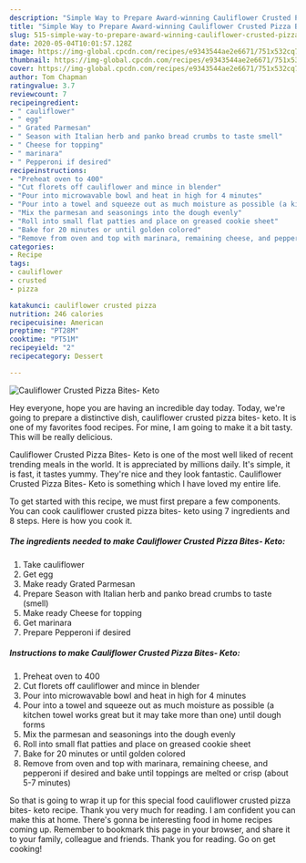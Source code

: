 ```yaml
---
description: "Simple Way to Prepare Award-winning Cauliflower Crusted Pizza Bites- Keto"
title: "Simple Way to Prepare Award-winning Cauliflower Crusted Pizza Bites- Keto"
slug: 515-simple-way-to-prepare-award-winning-cauliflower-crusted-pizza-bites-keto
date: 2020-05-04T10:01:57.128Z
image: https://img-global.cpcdn.com/recipes/e9343544ae2e6671/751x532cq70/cauliflower-crusted-pizza-bites-keto-recipe-main-photo.jpg
thumbnail: https://img-global.cpcdn.com/recipes/e9343544ae2e6671/751x532cq70/cauliflower-crusted-pizza-bites-keto-recipe-main-photo.jpg
cover: https://img-global.cpcdn.com/recipes/e9343544ae2e6671/751x532cq70/cauliflower-crusted-pizza-bites-keto-recipe-main-photo.jpg
author: Tom Chapman
ratingvalue: 3.7
reviewcount: 7
recipeingredient:
- " cauliflower"
- " egg"
- " Grated Parmesan"
- " Season with Italian herb and panko bread crumbs to taste smell"
- " Cheese for topping"
- " marinara"
- " Pepperoni if desired"
recipeinstructions:
- "Preheat oven to 400"
- "Cut florets off cauliflower and mince in blender"
- "Pour into microwavable bowl and heat in high for 4 minutes"
- "Pour into a towel and squeeze out as much moisture as possible (a kitchen towel works great but it may take more than one) until dough forms"
- "Mix the parmesan and seasonings into the dough evenly"
- "Roll into small flat patties and place on greased cookie sheet"
- "Bake for 20 minutes or until golden colored"
- "Remove from oven and top with marinara, remaining cheese, and pepperoni if desired and bake until toppings are melted or crisp (about 5-7 minutes)"
categories:
- Recipe
tags:
- cauliflower
- crusted
- pizza

katakunci: cauliflower crusted pizza 
nutrition: 246 calories
recipecuisine: American
preptime: "PT28M"
cooktime: "PT51M"
recipeyield: "2"
recipecategory: Dessert

---
```



![Cauliflower Crusted Pizza Bites- Keto](https://img-global.cpcdn.com/recipes/e9343544ae2e6671/751x532cq70/cauliflower-crusted-pizza-bites-keto-recipe-main-photo.jpg)

Hey everyone, hope you are having an incredible day today. Today, we're going to prepare a distinctive dish, cauliflower crusted pizza bites- keto. It is one of my favorites food recipes. For mine, I am going to make it a bit tasty. This will be really delicious.

Cauliflower Crusted Pizza Bites- Keto is one of the most well liked of recent trending meals in the world. It is appreciated by millions daily. It's simple, it is fast, it tastes yummy. They're nice and they look fantastic. Cauliflower Crusted Pizza Bites- Keto is something which I have loved my entire life.




To get started with this recipe, we must first prepare a few components. You can cook cauliflower crusted pizza bites- keto using 7 ingredients and 8 steps. Here is how you cook it.

<!--inarticleads1-->

##### The ingredients needed to make Cauliflower Crusted Pizza Bites- Keto:

1. Take  cauliflower
1. Get  egg
1. Make ready  Grated Parmesan
1. Prepare  Season with Italian herb and panko bread crumbs to taste (smell)
1. Make ready  Cheese for topping
1. Get  marinara
1. Prepare  Pepperoni if desired




<!--inarticleads2-->

##### Instructions to make Cauliflower Crusted Pizza Bites- Keto:

1. Preheat oven to 400
1. Cut florets off cauliflower and mince in blender
1. Pour into microwavable bowl and heat in high for 4 minutes
1. Pour into a towel and squeeze out as much moisture as possible (a kitchen towel works great but it may take more than one) until dough forms
1. Mix the parmesan and seasonings into the dough evenly
1. Roll into small flat patties and place on greased cookie sheet
1. Bake for 20 minutes or until golden colored
1. Remove from oven and top with marinara, remaining cheese, and pepperoni if desired and bake until toppings are melted or crisp (about 5-7 minutes)




So that is going to wrap it up for this special food cauliflower crusted pizza bites- keto recipe. Thank you very much for reading. I am confident you can make this at home. There's gonna be interesting food in home recipes coming up. Remember to bookmark this page in your browser, and share it to your family, colleague and friends. Thank you for reading. Go on get cooking!

